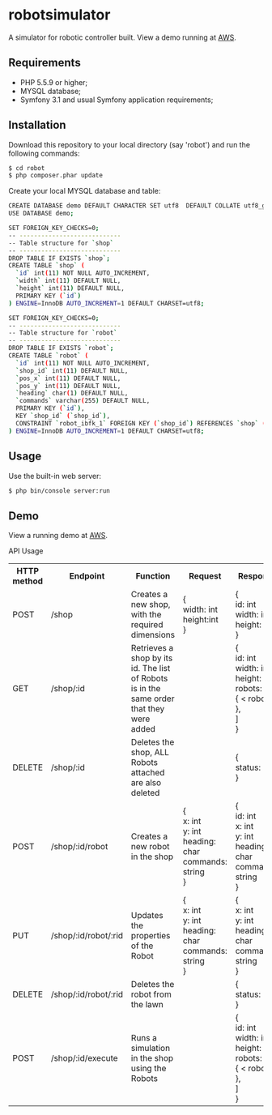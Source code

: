 robotsimulator 
========================

A simulator for robotic controller built. View a demo running at <a href="http://ec2-52-62-172-4.ap-southeast-2.compute.amazonaws.com/"  target="_blank">AWS</a>.


Requirements
------------

  * PHP 5.5.9 or higher;
  * MYSQL database;
  * Symfony 3.1 and usual Symfony application requirements;
  
Installation
------------
Download this repository to your local directory (say 'robot') and run the following commands:
```bash
$ cd robot 
$ php composer.phar update
```
Create your local MYSQL database and table:
```bash
CREATE DATABASE demo DEFAULT CHARACTER SET utf8  DEFAULT COLLATE utf8_general_ci;
USE DATABASE demo;

SET FOREIGN_KEY_CHECKS=0;
-- ----------------------------
-- Table structure for `shop`
-- ----------------------------
DROP TABLE IF EXISTS `shop`;
CREATE TABLE `shop` (
  `id` int(11) NOT NULL AUTO_INCREMENT,
  `width` int(11) DEFAULT NULL,
  `height` int(11) DEFAULT NULL,
  PRIMARY KEY (`id`)
) ENGINE=InnoDB AUTO_INCREMENT=1 DEFAULT CHARSET=utf8;

SET FOREIGN_KEY_CHECKS=0;
-- ----------------------------
-- Table structure for `robot`
-- ----------------------------
DROP TABLE IF EXISTS `robot`;
CREATE TABLE `robot` (
  `id` int(11) NOT NULL AUTO_INCREMENT,
  `shop_id` int(11) DEFAULT NULL,
  `pos_x` int(11) DEFAULT NULL,
  `pos_y` int(11) DEFAULT NULL,
  `heading` char(1) DEFAULT NULL,
  `commands` varchar(255) DEFAULT NULL,
  PRIMARY KEY (`id`),
  KEY `shop_id` (`shop_id`),
  CONSTRAINT `robot_ibfk_1` FOREIGN KEY (`shop_id`) REFERENCES `shop` (`id`) ON DELETE CASCADE ON UPDATE CASCADE
) ENGINE=InnoDB AUTO_INCREMENT=1 DEFAULT CHARSET=utf8;

```


Usage
-----
Use the built-in web server:
```bash
$ php bin/console server:run
```

Demo
-----
View a running demo at <a href="http://ec2-52-62-172-4.ap-southeast-2.compute.amazonaws.com/"  target="_blank">AWS</a>.

API Usage
<table>
 <tr><th>HTTP method</th><th>Endpoint</th><th>Function</th><th>Request</th><th>Response</th></tr>
 <tr><td>POST</td><td>/shop</td><td>Creates a new shop, with the required dimensions</td><td>{<br/>width: int<br/>height:int<br/>}</td><td>{<br/>id: int<br/>width: int<br/>height: int<br/>}</td></tr>
 <tr><td>GET</td><td>/shop/:id</td><td>Retrieves a shop by its id. The list of Robots is in the same order that they were added</td><td></td><td>{<br/>id: int<br/>width: int<br/>height: int<br/>robots: [<br/>{ < robot > },<br/>]<br/>}</td></tr>
 <tr><td>DELETE</td><td>/shop/:id</td><td>Deletes the shop, ALL Robots attached are also deleted</td><td></td><td>{<br/>status: “ok”<br/>}</td></tr>
<tr><td>POST</td><td>/shop/:id/robot</td><td>Creates a new robot in the shop</td><td>{<br/>x: int<br/>y: int<br/>heading: char<br/>commands: string<br/>}</td><td>{<br/>id: int<br/>x: int<br/>y: int<br/>heading: char<br/>commands: string<br/>}</td></tr>
<tr><td>PUT</td><td>/shop/:id/robot/:rid</td><td>Updates the properties of the Robot</td><td>{<br/>x: int<br/>y: int<br/>heading: char<br/>commands: string<br/>}</td><td>{<br/>x: int<br/>y: int<br/>heading: char<br/>commands: string<br/>}</td></tr>
<tr><td>DELETE</td><td>/shop/:id/robot/:rid</td><td>Deletes the robot from the lawn</td><td></td><td>{<br/>status: “ok”<br/>}</td></tr>
<tr><td>POST</td><td>/shop/:id/execute</td><td>Runs a simulation in the shop using the Robots</td><td></td><td>{<br/>id: int<br/>width: int<br/>height: int<br/>robots: [<br/>{ < robot > },<br/>]<br/>}</td></tr>
</table>
